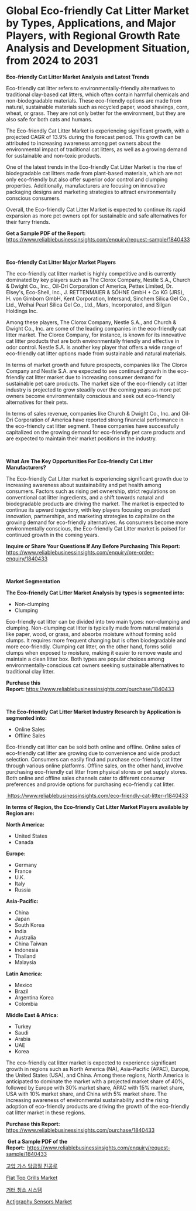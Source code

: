 <p><h1>Global Eco-friendly Cat Litter Market by Types, Applications, and Major Players, with Regional Growth Rate Analysis and Development Situation, from 2024 to 2031</h1></p><p><strong>Eco-friendly Cat Litter Market Analysis and Latest Trends</strong></p>
<p><p>Eco-friendly cat litter refers to environmentally-friendly alternatives to traditional clay-based cat litters, which often contain harmful chemicals and non-biodegradable materials. These eco-friendly options are made from natural, sustainable materials such as recycled paper, wood shavings, corn, wheat, or grass. They are not only better for the environment, but they are also safe for both cats and humans.</p><p>The Eco-friendly Cat Litter Market is experiencing significant growth, with a projected CAGR of 13.9% during the forecast period. This growth can be attributed to increasing awareness among pet owners about the environmental impact of traditional cat litters, as well as a growing demand for sustainable and non-toxic products.</p><p>One of the latest trends in the Eco-friendly Cat Litter Market is the rise of biodegradable cat litters made from plant-based materials, which are not only eco-friendly but also offer superior odor control and clumping properties. Additionally, manufacturers are focusing on innovative packaging designs and marketing strategies to attract environmentally conscious consumers.</p><p>Overall, the Eco-friendly Cat Litter Market is expected to continue its rapid expansion as more pet owners opt for sustainable and safe alternatives for their furry friends.</p></p>
<p><strong>Get a Sample PDF of the Report:&nbsp;</strong> <a href="https://www.reliablebusinessinsights.com/enquiry/request-sample/1840433">https://www.reliablebusinessinsights.com/enquiry/request-sample/1840433</a></p>
<p>&nbsp;</p>
<p><strong>Eco-friendly Cat Litter Major Market Players</strong></p>
<p><p>The eco-friendly cat litter market is highly competitive and is currently dominated by key players such as The Clorox Company, Nestle S.A., Church & Dwight Co., Inc., Oil-Dri Corporation of America, Pettex Limited, Dr. Elsey's, Eco-Shell, Inc., J. RETTENMAIER & SÖHNE GmbH + Co KG (JRS), H. von Gimborn GmbH, Kent Corporation, Intersand, Sinchem Silica Gel Co., Ltd., Weihai Pearl Silica Gel Co., Ltd., Mars, Incorporated, and Silgan Holdings Inc.</p><p>Among these players, The Clorox Company, Nestle S.A., and Church & Dwight Co., Inc. are some of the leading companies in the eco-friendly cat litter market. The Clorox Company, for instance, is known for its innovative cat litter products that are both environmentally friendly and effective in odor control. Nestle S.A. is another key player that offers a wide range of eco-friendly cat litter options made from sustainable and natural materials.</p><p>In terms of market growth and future prospects, companies like The Clorox Company and Nestle S.A. are expected to see continued growth in the eco-friendly cat litter market due to increasing consumer demand for sustainable pet care products. The market size of the eco-friendly cat litter industry is projected to grow steadily over the coming years as more pet owners become environmentally conscious and seek out eco-friendly alternatives for their pets.</p><p>In terms of sales revenue, companies like Church & Dwight Co., Inc. and Oil-Dri Corporation of America have reported strong financial performance in the eco-friendly cat litter segment. These companies have successfully capitalized on the growing demand for eco-friendly pet care products and are expected to maintain their market positions in the industry.</p></p>
<p>&nbsp;</p>
<p><strong>What Are The Key Opportunities For Eco-friendly Cat Litter Manufacturers?</strong></p>
<p><p>The Eco-friendly Cat Litter market is experiencing significant growth due to increasing awareness about sustainability and pet health among consumers. Factors such as rising pet ownership, strict regulations on conventional cat litter ingredients, and a shift towards natural and biodegradable products are driving the market. The market is expected to continue its upward trajectory, with key players focusing on product innovation, partnerships, and marketing strategies to capitalize on the growing demand for eco-friendly alternatives. As consumers become more environmentally conscious, the Eco-friendly Cat Litter market is poised for continued growth in the coming years.</p></p>
<p><strong>Inquire or Share Your Questions If Any Before Purchasing This Report:</strong> <a href="https://www.reliablebusinessinsights.com/enquiry/pre-order-enquiry/1840433">https://www.reliablebusinessinsights.com/enquiry/pre-order-enquiry/1840433</a></p>
<p>&nbsp;</p>
<p><strong>Market Segmentation</strong></p>
<p><strong>The Eco-friendly Cat Litter Market Analysis by types is segmented into:</strong></p>
<p><ul><li>Non-clumping</li><li>Clumping</li></ul></p>
<p><p>Eco-friendly cat litter can be divided into two main types: non-clumping and clumping. Non-clumping cat litter is typically made from natural materials like paper, wood, or grass, and absorbs moisture without forming solid clumps. It requires more frequent changing but is often biodegradable and more eco-friendly. Clumping cat litter, on the other hand, forms solid clumps when exposed to moisture, making it easier to remove waste and maintain a clean litter box. Both types are popular choices among environmentally-conscious cat owners seeking sustainable alternatives to traditional clay litter.</p></p>
<p><strong>Purchase this Report:&nbsp;</strong><a href="https://www.reliablebusinessinsights.com/purchase/1840433">https://www.reliablebusinessinsights.com/purchase/1840433</a></p>
<p>&nbsp;</p>
<p><strong>The Eco-friendly Cat Litter Market Industry Research by Application is segmented into:</strong></p>
<p><ul><li>Online Sales</li><li>Offline Sales</li></ul></p>
<p><p>Eco-friendly cat litter can be sold both online and offline. Online sales of eco-friendly cat litter are growing due to convenience and wide product selection. Consumers can easily find and purchase eco-friendly cat litter through various online platforms. Offline sales, on the other hand, involve purchasing eco-friendly cat litter from physical stores or pet supply stores. Both online and offline sales channels cater to different consumer preferences and provide options for purchasing eco-friendly cat litter.</p></p>
<p><a href="https://www.reliablebusinessinsights.com/eco-friendly-cat-litter-r1840433">&nbsp;https://www.reliablebusinessinsights.com/eco-friendly-cat-litter-r1840433</a></p>
<p><strong>In terms of Region, the Eco-friendly Cat Litter Market Players available by Region are:</strong></p>
<p>
    <p> <strong> North America: </strong>
        <ul>
            <li>United States</li>
            <li>Canada</li>
        </ul>
        </p> 
    <p> <strong> Europe: </strong>
        <ul>
            <li>Germany</li>
            <li>France</li>
            <li>U.K.</li>
            <li>Italy</li>
            <li>Russia</li>
        </ul>
        </p> 
    <p> <strong> Asia-Pacific: </strong>
        <ul>
            <li>China</li>
            <li>Japan</li>
            <li>South Korea</li>
            <li>India</li>
            <li>Australia</li>
            <li>China Taiwan</li>
            <li>Indonesia</li>
            <li>Thailand</li>
            <li>Malaysia</li>
        </ul>
        </p> 
    <p> <strong> Latin America: </strong>
        <ul>
            <li>Mexico</li>
            <li>Brazil</li>
            <li>Argentina Korea</li>
            <li>Colombia</li>
        </ul>
        </p> 
    <p> <strong> Middle East & Africa: </strong>
        <ul>
            <li>Turkey</li>
            <li>Saudi</li>
            <li>Arabia</li>
            <li>UAE</li>
            <li>Korea</li>
        </ul>
    </p>
    </p>
<p><p>The eco-friendly cat litter market is expected to experience significant growth in regions such as North America (NA), Asia-Pacific (APAC), Europe, the United States (USA), and China. Among these regions, North America is anticipated to dominate the market with a projected market share of 40%, followed by Europe with 30% market share, APAC with 15% market share, USA with 10% market share, and China with 5% market share. The increasing awareness of environmental sustainability and the rising adoption of eco-friendly products are driving the growth of the eco-friendly cat litter market in these regions.</p></p>
<p><strong>Purchase this Report: </strong><a href="https://www.reliablebusinessinsights.com/purchase/1840433">https://www.reliablebusinessinsights.com/purchase/1840433</a></p>
<p>&nbsp;<strong>Get a Sample PDF of the Report:&nbsp;&nbsp;</strong><a href="https://www.reliablebusinessinsights.com/enquiry/request-sample/1840433">https://www.reliablebusinessinsights.com/enquiry/request-sample/1840433</a></p>
<p><strong></strong></p>
<p><p><a href="https://github.com/brendon65677/Market-Research-Report-List-1/blob/main/8074524153737.md">고압 가스 담금질 진공로</a></p><p><a href="https://github.com/ernidarwin455/Market-Research-Report-List-1/blob/main/flat-top-grills-market.md">Flat Top Grills Market</a></p><p><a href="https://github.com/OwenHamiytll568745/Market-Research-Report-List-2/blob/main/7143623153736.md">거터 청소 시스템</a></p><p><a href="https://github.com/sajonf007/Market-Research-Report-List-1/blob/main/actigraphy-sensors-market.md">Actigraphy Sensors Market</a></p></p>